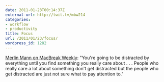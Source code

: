 ```yaml
---
date: 2011-01-23T00:14:37Z
external-url: http://twit.tv/mbw214
categories:
- workflow
- productivity
title: Focus
url: /2011/01/23/focus/
wordpress_id: 1282
---
```


<a href="http://twit.tv/mbw214">Merlin Mann on MacBreak Weekly</a>: "You're going to be distracted by everything until you find something you really care about . . . People who really care a lot about something don't get distracted but the people who get distracted are just not sure what to pay attention to."
